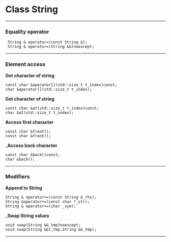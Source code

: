 # Class String 
***

### Equality operator
```
 String & operator=(const String &); 
 String & operator=(String &&)noexcept;
 ```
 ***

### Element access 
__Get character of string__
```
const char &operator[](std::size_t t_index)const;
char &operator[](std::size_t t_index);
```
__Get character of string__
```
const char &at(std::size_t t_index)const;
char &at(std::size_t t_index);
```

__Access first character__
```
const char &front();
const char &front();
```

___Access back character__
```
const char &back()const;
char &back();
```
***


### Modifiers
__Append to String__
```
String & operator+=(const String &_rhs);
String &operator+=(const char *_str);
String & operator+=(char _sym);
```

___Swap String values__
```
void swap(String &&_tmp)noexcept;
void swap(String &&t_tmp,String &&_tmp);
```
***

